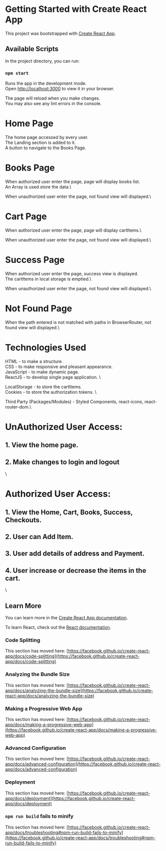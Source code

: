 # Getting Started with Create React App

This project was bootstrapped with [Create React App](https://github.com/facebook/create-react-app).

## Available Scripts

In the project directory, you can run:

### `npm start`

Runs the app in the development mode.\
Open [http://localhost:3000](http://localhost:3000) to view it in your browser.

The page will reload when you make changes.\
You may also see any lint errors in the console.

# Home Page
The home page accessed by every user.\
The Landing section is added to it.\
A button to navigate to the Books Page.

# Books Page
When authorized user enter the page, page will display books list.\
An Array is used store the data.\

When unauthorized user enter the page, not found view will displayed.\

# Cart Page
When authorized user enter the page, page will display cartItems.\

When unauthorized user enter the page, not found view will displayed.\

# Success Page
When authorized user enter the page, success view is displayed.\
The cartItems in local storage is emptied.\

When unauthorized user enter the page, not found view will displayed.\

# Not Found Page
When the path entered is not matched with paths in BrowserRouter, not found view will displayed.\


# Technologies Used
HTML - to make a structure. \
CSS - to make responsive and pleasant appearance. \
JavaScript - to make dynamic page. \
ReactJS - to develop single page application. \

LocalStorage - to store the cartItems.\
Cookies - to store the authorization tokens. \

Third Party (Packages/Modules) - Styled Components, react-icons, react-router-dom.\

# UnAuthorized User Access:

## 1. View the home page.
## 2. Make changes to login and logout
\
# Authorized User Access:

## 1. View the Home, Cart, Books, Success, Checkouts.
## 2. User can Add Item.
## 3. User add details of address and Payment.
## 4. User increase or decrease the items in the cart.

\






## Learn More

You can learn more in the [Create React App documentation](https://facebook.github.io/create-react-app/docs/getting-started).

To learn React, check out the [React documentation](https://reactjs.org/).

### Code Splitting

This section has moved here: [https://facebook.github.io/create-react-app/docs/code-splitting](https://facebook.github.io/create-react-app/docs/code-splitting)

### Analyzing the Bundle Size

This section has moved here: [https://facebook.github.io/create-react-app/docs/analyzing-the-bundle-size](https://facebook.github.io/create-react-app/docs/analyzing-the-bundle-size)

### Making a Progressive Web App

This section has moved here: [https://facebook.github.io/create-react-app/docs/making-a-progressive-web-app](https://facebook.github.io/create-react-app/docs/making-a-progressive-web-app)

### Advanced Configuration

This section has moved here: [https://facebook.github.io/create-react-app/docs/advanced-configuration](https://facebook.github.io/create-react-app/docs/advanced-configuration)

### Deployment

This section has moved here: [https://facebook.github.io/create-react-app/docs/deployment](https://facebook.github.io/create-react-app/docs/deployment)

### `npm run build` fails to minify

This section has moved here: [https://facebook.github.io/create-react-app/docs/troubleshooting#npm-run-build-fails-to-minify](https://facebook.github.io/create-react-app/docs/troubleshooting#npm-run-build-fails-to-minify)
